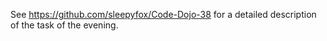 See https://github.com/sleepyfox/Code-Dojo-38 for a detailed description of the task of the evening.
